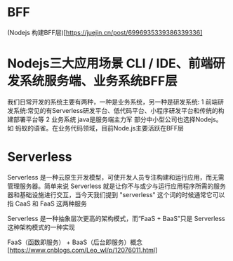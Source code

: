 # BFF
(Nodejs 构建BFF层)[https://juejin.cn/post/6996935339386339336]

# Nodejs三大应用场景 CLI / IDE、前端研发系统服务端、业务系统BFF层
我们日常开发的系统主要有两种，一种是业务系统，另一种是研发系统:
1 前端研发系统:常见的有Serverless研发平台、低代码平台、小程序研发平台和传统的构建部署平台等
2 业务系统 java是服务端主力军 部分中小型公司也选择Nodejs。 如 蚂蚁的语雀。在业务代码领域，目前Node.js主要活跃在BFF层

# Serverless
Serverless 是一种云原生开发模型，可使开发人员专注构建和运行应用，而无需管理服务器。简单来说 Serverless 就是让你不与或少与运行应用程序所需的服务器和基础设施进行交互，当今天我们提到 "serverless" 这个词的时候通常它可以指 CaaS 和 FaaS 这两种服务

Serverless 是一种抽象层次更高的架构模式，而“FaaS + BaaS”只是 Serverless 这种架构模式的一种实现

FaaS（函数即服务） + BaaS（后台即服务）概念[https://www.cnblogs.com/Leo_wl/p/12076011.html]